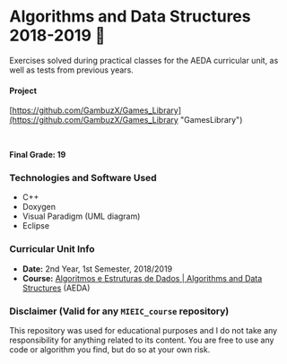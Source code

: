 # Algorithms and Data Structures 2018-2019 :file_folder:

Exercises solved during practical classes for the AEDA curricular unit, as well as tests from previous years.

#### Project
[https://github.com/GambuzX/Games_Library](https://github.com/GambuzX/Games_Library "GamesLibrary")

<br>

**Final Grade: 19**

### Technologies and Software Used
* C++
* Doxygen
* Visual Paradigm (UML diagram)
* Eclipse

### Curricular Unit Info
* **Date:** 2nd Year, 1st Semester, 2018/2019
* **Course:** [Algoritmos e Estruturas de Dados | Algorithms and Data Structures](https://sigarra.up.pt/feup/en/UCURR_GERAL.FICHA_UC_VIEW?pv_ocorrencia_id=419991 "AEDA") (AEDA)

### Disclaimer (Valid for any `MIEIC_course` repository)
This repository was used for educational purposes and I do not take any responsibility for anything related to its content. You are free to use any code or algorithm you find, but do so at your own risk.

